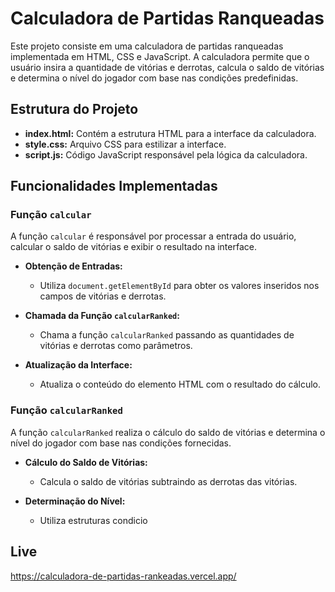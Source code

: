 # Calculadora de Partidas Ranqueadas

Este projeto consiste em uma calculadora de partidas ranqueadas implementada em HTML, CSS e JavaScript. A calculadora permite que o usuário insira a quantidade de vitórias e derrotas, calcula o saldo de vitórias e determina o nível do jogador com base nas condições predefinidas.

## Estrutura do Projeto

- **index.html:** Contém a estrutura HTML para a interface da calculadora.
- **style.css:** Arquivo CSS para estilizar a interface.
- **script.js:** Código JavaScript responsável pela lógica da calculadora.

## Funcionalidades Implementadas

### Função `calcular`

A função `calcular` é responsável por processar a entrada do usuário, calcular o saldo de vitórias e exibir o resultado na interface.

- **Obtenção de Entradas:**
  - Utiliza `document.getElementById` para obter os valores inseridos nos campos de vitórias e derrotas.

- **Chamada da Função `calcularRanked`:**
  - Chama a função `calcularRanked` passando as quantidades de vitórias e derrotas como parâmetros.

- **Atualização da Interface:**
  - Atualiza o conteúdo do elemento HTML com o resultado do cálculo.

### Função `calcularRanked`

A função `calcularRanked` realiza o cálculo do saldo de vitórias e determina o nível do jogador com base nas condições fornecidas.

- **Cálculo do Saldo de Vitórias:**
  - Calcula o saldo de vitórias subtraindo as derrotas das vitórias.

- **Determinação do Nível:**
  - Utiliza estruturas condicio

## Live

<https://calculadora-de-partidas-rankeadas.vercel.app/>
